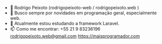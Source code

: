 - 👋 Rodrigo Peixoto (rodrigopeixoto-web / rodrigopeixoto.web )
- 👀 Busco sempre por novidades em programação geral, especialmente web.
- 🌱 Atualmente estou estudando a framework Laravel.
- 📫 Como me encontrar:
      +55 21 9 83236196
      rodrigopeixoto.web@gmail.com
      https://maisprogramador.com      

<!---
rodrigopeixoto-web/rodrigopeixoto-web is a ✨ special ✨ repository because its `README.md` (this file) appears on your GitHub profile.
You can click the Preview link to take a look at your changes.
--->
